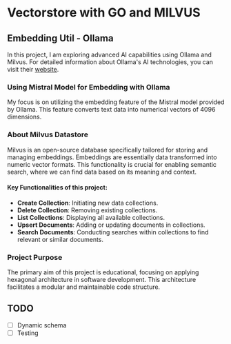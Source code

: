 # Vectorstore with GO and MILVUS
## Embedding Util - Ollama

In this project, I am exploring advanced AI capabilities using Ollama and Milvus. For detailed information about Ollama's AI technologies, you can visit their [website](https://ollama.ai/).

### Using Mistral Model for Embedding with Ollama

My focus is on utilizing the embedding feature of the Mistral model provided by Ollama. This feature converts text data into numerical vectors of 4096 dimensions.

### About Milvus Datastore

Milvus is an open-source database specifically tailored for storing and managing embeddings. Embeddings are essentially data transformed into numeric vector formats. This functionality is crucial for enabling semantic search, where we can find data based on its meaning and context.

#### Key Functionalities of this project:
- **Create Collection**: Initiating new data collections.
- **Delete Collection**: Removing existing collections.
- **List Collections**: Displaying all available collections.
- **Upsert Documents**: Adding or updating documents in collections.
- **Search Documents**: Conducting searches within collections to find relevant or similar documents.

### Project Purpose

The primary aim of this project is educational, focusing on applying hexagonal architecture in software development. This architecture facilitates a modular and maintainable code structure.

## TODO
- [ ] Dynamic schema
- [ ] Testing